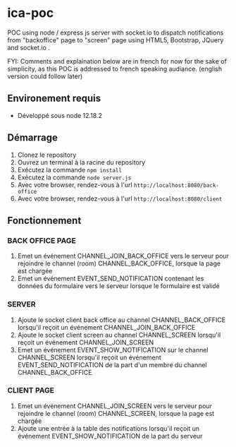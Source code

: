 # ica-poc

POC using node / express js server with socket.io to dispatch notifications from "backoffice" page to "screen" page using HTML5, Bootstrap,
JQuery and socket.io .

FYI: Comments and explaination below are in french for now for the sake of simplicity, as this POC is addressed to french speaking audiance.
(english version could follow later)

## Environement requis
- Développé sous node 12.18.2

## Démarrage
1) Clonez le repository
2) Ouvrez un terminal à la racine du repository
3) Exécutez la commande ```npm install```
4) Exécutez la commande ```node server.js```
5) Avec votre browser, rendez-vous à l'url ```http://localhost:8080/back-office```
6) Avec votre browser, rendez-vous à l'url ```http://localhost:8080/client```

## Fonctionnement

### BACK OFFICE PAGE
1) Emet un événement CHANNEL_JOIN_BACK_OFFICE vers le serveur pour rejoindre le channel (room) CHANNEL_BACK_OFFICE, lorsque la page est chargée
2) Emet un événement EVENT_SEND_NOTIFICATION contenant les données du formulaire vers le serveur lorsque le formulaire est validé

### SERVER
1) Ajoute le socket client back office au channel CHANNEL_BACK_OFFICE lorsqu'il reçoit un événement CHANNEL_JOIN_BACK_OFFICE
2) Ajoute le socket client screen au channel CHANNEL_SCREEN lorsqu'il reçoit un événement CHANNEL_JOIN_SCREEN
3) Emet un événement EVENT_SHOW_NOTIFICATION sur le channel CHANNEL_SCREEN lorsqu'il reçoit un événement EVENT_SEND_NOTIFICATION de la part d'un membre du channel CHANNEL_BACK_OFFICE

### CLIENT PAGE
1) Emet un événement CHANNEL_JOIN_SCREEN vers le serveur pour rejoindre le channel (room) CHANNEL_SCREEN, lorsque la page est chargée
2) Ajoute une entrée à la table des notifications lorsqu'il reçoit un événement EVENT_SHOW_NOTIFICATION de la part du serveur
